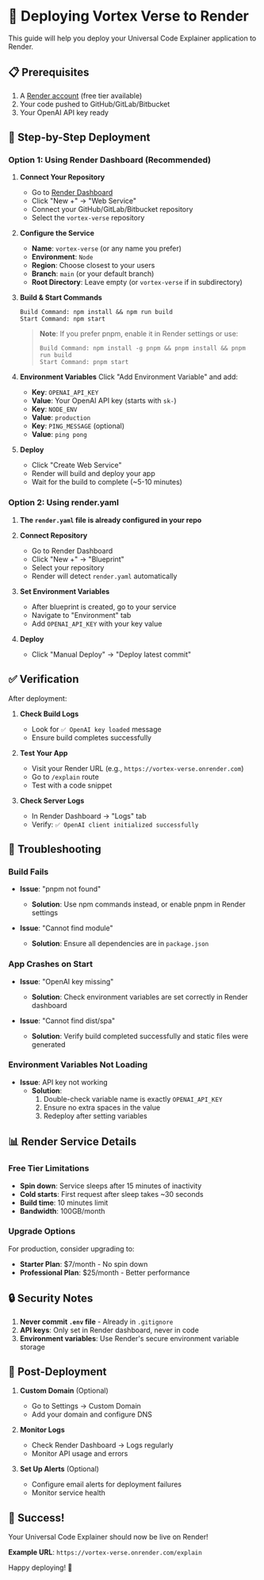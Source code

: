 # 🚀 Deploying Vortex Verse to Render

This guide will help you deploy your Universal Code Explainer application to Render.

## 📋 Prerequisites

1. A [Render account](https://render.com) (free tier available)
2. Your code pushed to GitHub/GitLab/Bitbucket
3. Your OpenAI API key ready

## 🔧 Step-by-Step Deployment

### **Option 1: Using Render Dashboard (Recommended)**

1. **Connect Your Repository**
   - Go to [Render Dashboard](https://dashboard.render.com)
   - Click "New +" → "Web Service"
   - Connect your GitHub/GitLab/Bitbucket repository
   - Select the `vortex-verse` repository

2. **Configure the Service**
   - **Name**: `vortex-verse` (or any name you prefer)
   - **Environment**: `Node`
   - **Region**: Choose closest to your users
   - **Branch**: `main` (or your default branch)
   - **Root Directory**: Leave empty (or `vortex-verse` if in subdirectory)

3. **Build & Start Commands**
   ```
   Build Command: npm install && npm run build
   Start Command: npm start
   ```
   
   > **Note**: If you prefer pnpm, enable it in Render settings or use:
   > ```
   > Build Command: npm install -g pnpm && pnpm install && pnpm run build
   > Start Command: pnpm start
   > ```

4. **Environment Variables**
   Click "Add Environment Variable" and add:
   - **Key**: `OPENAI_API_KEY`
   - **Value**: Your OpenAI API key (starts with `sk-`)
   - **Key**: `NODE_ENV`
   - **Value**: `production`
   - **Key**: `PING_MESSAGE` (optional)
   - **Value**: `ping pong`

5. **Deploy**
   - Click "Create Web Service"
   - Render will build and deploy your app
   - Wait for the build to complete (~5-10 minutes)

### **Option 2: Using render.yaml**

1. **The `render.yaml` file is already configured in your repo**

2. **Connect Repository**
   - Go to Render Dashboard
   - Click "New +" → "Blueprint"
   - Select your repository
   - Render will detect `render.yaml` automatically

3. **Set Environment Variables**
   - After blueprint is created, go to your service
   - Navigate to "Environment" tab
   - Add `OPENAI_API_KEY` with your key value

4. **Deploy**
   - Click "Manual Deploy" → "Deploy latest commit"

## ✅ Verification

After deployment:

1. **Check Build Logs**
   - Look for `✅ OpenAI key loaded` message
   - Ensure build completes successfully

2. **Test Your App**
   - Visit your Render URL (e.g., `https://vortex-verse.onrender.com`)
   - Go to `/explain` route
   - Test with a code snippet

3. **Check Server Logs**
   - In Render Dashboard → "Logs" tab
   - Verify: `✅ OpenAI client initialized successfully`

## 🔧 Troubleshooting

### **Build Fails**
- **Issue**: "pnpm not found"
  - **Solution**: Use npm commands instead, or enable pnpm in Render settings

- **Issue**: "Cannot find module"
  - **Solution**: Ensure all dependencies are in `package.json`

### **App Crashes on Start**
- **Issue**: "OpenAI key missing"
  - **Solution**: Check environment variables are set correctly in Render dashboard

- **Issue**: "Cannot find dist/spa"
  - **Solution**: Verify build completed successfully and static files were generated

### **Environment Variables Not Loading**
- **Issue**: API key not working
  - **Solution**: 
    1. Double-check variable name is exactly `OPENAI_API_KEY`
    2. Ensure no extra spaces in the value
    3. Redeploy after setting variables

## 📊 Render Service Details

### **Free Tier Limitations**
- **Spin down**: Service sleeps after 15 minutes of inactivity
- **Cold starts**: First request after sleep takes ~30 seconds
- **Build time**: 10 minutes limit
- **Bandwidth**: 100GB/month

### **Upgrade Options**
For production, consider upgrading to:
- **Starter Plan**: $7/month - No spin down
- **Professional Plan**: $25/month - Better performance

## 🔒 Security Notes

1. **Never commit `.env` file** - Already in `.gitignore`
2. **API keys**: Only set in Render dashboard, never in code
3. **Environment variables**: Use Render's secure environment variable storage

## 📝 Post-Deployment

1. **Custom Domain** (Optional)
   - Go to Settings → Custom Domain
   - Add your domain and configure DNS

2. **Monitor Logs**
   - Check Render Dashboard → Logs regularly
   - Monitor API usage and errors

3. **Set Up Alerts** (Optional)
   - Configure email alerts for deployment failures
   - Monitor service health

## 🎉 Success!

Your Universal Code Explainer should now be live on Render!

**Example URL**: `https://vortex-verse.onrender.com/explain`

Happy deploying! 🚀


